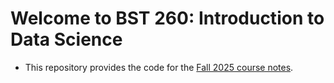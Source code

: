 # Welcome to BST 260: Introduction to Data Science 

* This repository provides the code for the [Fall 2025 course notes](https://datasciencelabs.github.io/2025/).

